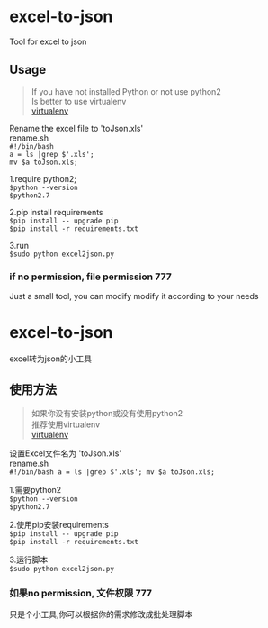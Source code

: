 # excel-to-json
Tool for excel to json  

## Usage
>If you have not installed Python or not use python2  
>Is better to use virtualenv  
>[virtualenv](https://github.com/pypa/virtualenv)  

Rename the excel file to 'toJson.xls'  
rename.sh  
 `#!/bin/bash`  
 `a = ls |grep $'.xls';`  
 `mv $a toJson.xls;`  

1.require python2;  
`$python --version`  
`$python2.7`  

2.pip install requirements  
`$pip install -- upgrade pip`  
`$pip install -r requirements.txt`  

3.run  
 `$sudo python excel2json.py`  

### if no permission, file permission 777  
Just a small tool, you can modify modify it according to your needs  

#
#

# excel-to-json
excel转为json的小工具

## 使用方法
>如果你没有安装python或没有使用python2  
>推荐使用virtualenv  
>[virtualenv](https://github.com/pypa/virtualenv)  

设置Excel文件名为 'toJson.xls'  
rename.sh  
 `#!/bin/bash
 a = ls |grep $'.xls';
 mv $a toJson.xls;`  

1.需要python2  
`$python --version`  
`$python2.7`  

2.使用pip安装requirements  
`$pip install -- upgrade pip`  
`$pip install -r requirements.txt`  

3.运行脚本    
 `$sudo python excel2json.py`  

### 如果no permission, 文件权限 777
只是个小工具,你可以根据你的需求修改成批处理脚本
